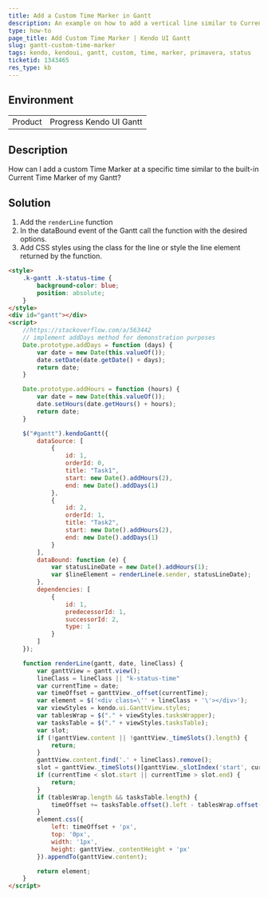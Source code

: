```yaml
---
title: Add a Custom Time Marker in Gantt
description: An example on how to add a vertical line similar to Current Time Marker in Kendo UI Gantt.
type: how-to
page_title: Add Custom Time Marker | Kendo UI Gantt
slug: gantt-custom-time-marker
tags: kendo, kendoui, gantt, custom, time, marker, primavera, status
ticketid: 1343465
res_type: kb
---
```


## Environment

<table>
 <tr>
  <td>Product</td>
  <td>Progress Kendo UI Gantt</td>
 </tr>
</table>


## Description

How can I add a custom Time Marker at a specific time similar to the built-in Current Time Marker of my Gantt?

## Solution

1. Add the `renderLine` function
1. In the dataBound event of the Gantt call the function with the desired options.
1. Add CSS styles using the class for the line or style the line element returned by the function.

```html
<style>
    .k-gantt .k-status-time {
        background-color: blue;
        position: absolute;
    }
</style>
<div id="gantt"></div>
<script>
    //https://stackoverflow.com/a/563442
    // implement addDays method for demonstration purposes
    Date.prototype.addDays = function (days) {
        var date = new Date(this.valueOf());
        date.setDate(date.getDate() + days);
        return date;
    }

    Date.prototype.addHours = function (hours) {
        var date = new Date(this.valueOf());
        date.setHours(date.getHours() + hours);
        return date;
    }

    $("#gantt").kendoGantt({
        dataSource: [
            {
                id: 1,
                orderId: 0,
                title: "Task1",
                start: new Date().addHours(2),
                end: new Date().addDays(1)
            },
            {
                id: 2,
                orderId: 1,
                title: "Task2",
                start: new Date().addHours(2),
                end: new Date().addDays(1)
            }
        ],
        dataBound: function (e) {
            var statusLineDate = new Date().addHours(1);
            var $lineElement = renderLine(e.sender, statusLineDate);
        },
        dependencies: [
            {
                id: 1,
                predecessorId: 1,
                successorId: 2,
                type: 1
            }
        ]
    });

    function renderLine(gantt, date, lineClass) {
        var ganttView = gantt.view();
        lineClass = lineClass || "k-status-time"
        var currentTime = date;
        var timeOffset = ganttView._offset(currentTime);
        var element = $('<div class=\'' + lineClass + '\'></div>');
        var viewStyles = kendo.ui.GanttView.styles;
        var tablesWrap = $("." + viewStyles.tasksWrapper);
        var tasksTable = $("." + viewStyles.tasksTable);
        var slot;
        if (!ganttView.content || !ganttView._timeSlots().length) {
            return;
        }
        ganttView.content.find('.' + lineClass).remove();
        slot = ganttView._timeSlots()[ganttView._slotIndex('start', currentTime)];
        if (currentTime < slot.start || currentTime > slot.end) {
            return;
        }
        if (tablesWrap.length && tasksTable.length) {
            timeOffset += tasksTable.offset().left - tablesWrap.offset().left;
        }
        element.css({
            left: timeOffset + 'px',
            top: '0px',
            width: '1px',
            height: ganttView._contentHeight + 'px'
        }).appendTo(ganttView.content);

        return element;
    }
</script>
```
